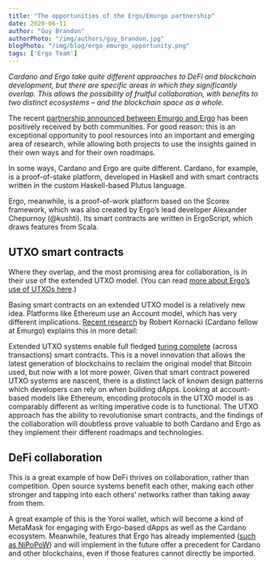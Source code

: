 ```yaml
---
title: "The opportunities of the Ergo/Emurgo partnership"
date: 2020-06-11
author: "Guy Brandon"
authorPhoto: "/img/authors/guy_brandon.jpg"
blogPhoto: "/img/blog/ergo_emurgo_opportunity.png"
tags: ['Ergo Team']
---
```


_Cardano and Ergo take quite different approaches to DeFi and blockchain development, but there are specific areas in which they significantly overlap. This allows the possibility of fruitful collaboration, with benefits to two distinct ecosystems – and the blockchain space as a whole._

The recent [partnership announced between Emurgo and Ergo](https://ergoplatform.org/en/blog/2020_06_09_press_release/) has been positively received by both communities. For good reason: this is an exceptional opportunity to pool resources into an important and emerging area of research, while allowing both projects to use the insights gained in their own ways and for their own roadmaps. 

In some ways, Cardano and Ergo are quite different. Cardano, for example, is a proof-of-stake platform, developed in Haskell and with smart contracts written in the custom Haskell-based Plutus language.

Ergo, meanwhile, is a proof-of-work platform based on the Scorex framework, which was also created by Ergo’s lead developer Alexander Chepurnoy (@kushti). Its smart contracts are written in ErgoScript, which draws features from Scala.

## UTXO smart contracts

Where they overlap, and the most promising area for collaboration, is in their use of the extended UTXO model. (You can read [more about Ergo’s use of UTXOs here](https://ergoplatform.org/en/blog/2020_03_03_building_utxo/).)

Basing smart contracts on an extended UTXO model is a relatively new idea. Platforms like Ethereum use an Account model, which has very different implications. [Recent research](https://github.com/Emurgo/Emurgo-Research/blob/master/smart-contracts/High%20Level%20Design%20Patterns%20In%20Extended%20UTXO%20Systems.md) by Robert Kornacki (Cardano fellow at Emurgo) explains this in more detail:

  Extended UTXO systems enable full fledged [turing complete](https://arxiv.org/abs/1806.10116) (across transactions) smart contracts. This is a novel innovation that allows the latest generation of blockchains to reclaim the original model that Bitcoin used, but now with a lot more power. 
  Given that smart contract powered UTXO systems are nascent, there is a distinct lack of known design patterns which developers can rely on when building dApps. Looking at account-based models like Ethereum, encoding protocols in the UTXO model is as comparably different as writing imperative code is to functional.
  The UTXO approach has the ability to revolutionise smart contracts, and the findings of the collaboration will doubtless prove valuable to both Cardano and Ergo as they implement their different roadmaps and technologies. 

## DeFi collaboration

This is a great example of how DeFi thrives on collaboration, rather than competition. Open source systems benefit each other, making each other stronger and tapping into each others’ networks rather than taking away from them. 

A great example of this is the Yoroi wallet, which will become a kind of MetaMask for engaging with Ergo-based dApps as well as the Cardano ecosystem. Meanwhile, features that Ergo has already implemented ([such as NiPoPoW](https://ergoplatform.org/en/blog/2020_05_1_spv_security/)) and will implement in the future offer a precedent for Cardano and other blockchains, even if those features cannot directly be imported.
